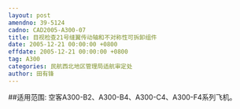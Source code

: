 ```yaml
---
layout: post
amendno: 39-5124
cadno: CAD2005-A300-07
title: 目视检查21号缝翼传动轴和不对称性可拆卸组件
date: 2005-12-21 00:00:00 +0800
effdate: 2005-12-21 00:00:00 +0800
tag: A300
categories: 民航西北地区管理局适航审定处
author: 田有锋
---
```


##适用范围:
空客A300-B2、A300-B4、A300-C4、A300-F4系列飞机。

